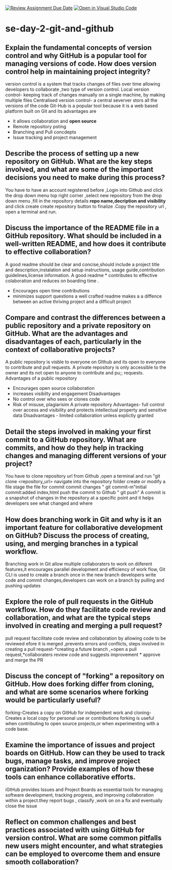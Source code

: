 [![Review Assignment Due Date](https://classroom.github.com/assets/deadline-readme-button-22041afd0340ce965d47ae6ef1cefeee28c7c493a6346c4f15d667ab976d596c.svg)](https://classroom.github.com/a/8wgCKhpZ)
[![Open in Visual Studio Code](https://classroom.github.com/assets/open-in-vscode-2e0aaae1b6195c2367325f4f02e2d04e9abb55f0b24a779b69b11b9e10269abc.svg)](https://classroom.github.com/online_ide?assignment_repo_id=18463092&assignment_repo_type=AssignmentRepo)
# se-day-2-git-and-github
## Explain the fundamental concepts of version control and why GitHub is a popular tool for managing versions of code. How does version control help in maintaining project integrity?
version control is a system that tracks changes of files over time allowing developers to collaborate ,two type of version control.
Local version control- keeping track of changes manually on a single machine, by making multiple files
Centralised version control- a central severver stors all the versions of the code
Git-Hub is a popular tool because it is a web based platform built on Git and its advantages are 
  * it allows collaboration and **open source**
  * Remote repository psting
  * Branching and Pull  concdepts
  * Issue tracking and project management
## Describe the process of setting up a new repository on GitHub. What are the key steps involved, and what are some of the important decisions you need to make during this process?
You have to have an account registered before ,Login into Github and click the drop down menu top right corner ,select new repository from the drop down menu ,fill in the repository  details **repo
 name,decription and visibility** and click create create repository button to finalize .Copy the repository url , open a terminal and run.
## Discuss the importance of the README file in a GitHub repository. What should be included in a well-written README, and how does it contribute to effective collaboration?
A good readme should be clear and concise,should include  a project title and description,instalation and setup instructions, usage guide,contribution guidelines,license information.
A good readme * contributes to effective colaboration and reduces on boarding time .
  *  Encourages open time contributions
  *  minimizes support questions
a well crafted readme  makes a a diffence between an active thriving project and a difficult project
## Compare and contrast the differences between a public repository and a private repository on GitHub. What are the advantages and disadvantages of each, particularly in the context of collaborative projects?
A public repository is visble to everyone on GIthub and its open to everyone to contribute and pull requests.
A private repository is only accessible to the owner and its not open to anyone to contribute and pu;; requests.
Advantages of a public  repository 
 * Encourages open source collaboration
 * increases visibilty and engagement
Disadvantages
  * No control over who sees or clones code
  * Risk of misuse, plagiarisim
A private repository  Advantages- full control over access and visibility and protects intellectual property and sensitive data
Disadvantages - limited collaboration unless explictly granted 
## Detail the steps involved in making your first commit to a GitHub repository. What are commits, and how do they help in tracking changes and managing different versions of your project?
You have to clone repository url from Github ,open a terminal and run "git clone <repository_url>
navigate into the repository folder
create or modify a file
stage the file for commit
commit changes " git commit-m"initial commit:added index,html
push the commit to Github " git push"
A commit is a snapshot of changes in the repository at a specific point and it helps developers see what changed and where
## How does branching work in Git and why is it an important feature for collaborative development on GitHub? Discuss the process of creating, using, and merging branches in a typical workflow.
Branching work in Git allow multiple collaboraters to work on diiferent features,it encourages parallel development and efficiency of work flow, Git CLI is used to create a branch once in the new branch developers write code and commit changes,developers can work on a branch by pulling and pushing updates
## Explore the role of pull requests in the GitHub workflow. How do they facilitate code review and collaboration, and what are the typical steps involved in creating and merging a pull request?
pull request faccilitate code review and collaboration by allowing code to be reviewed efore it is merged ,prevents errors and conflicts,
steps involved in creating a pull request-*creating a future branch ,+open a pull request,*collaboraters review code and suggests improvement * approve and merge the PR
## Discuss the concept of "forking" a repository on GitHub. How does forking differ from cloning, and what are some scenarios where forking would be particularly useful?
forking-Creates a copy on GitHub for independent work and cloning-Creates a local copy for personal use or contributions
forking is useful when contributing to open source projects,or when experimenting with a code base.
## Examine the importance of issues and project boards on GitHub. How can they be used to track bugs, manage tasks, and improve project organization? Provide examples of how these tools can enhance collaborative efforts.
iGtHub provides Issues and Project Boards as essential tools for managing software development, tracking progress, and improving collaboration within a project.they report bugs , classify ,work on on a fix and eventually close the issue
## Reflect on common challenges and best practices associated with using GitHub for version control. What are some common pitfalls new users might encounter, and what strategies can be employed to overcome them and ensure smooth collaboration?
